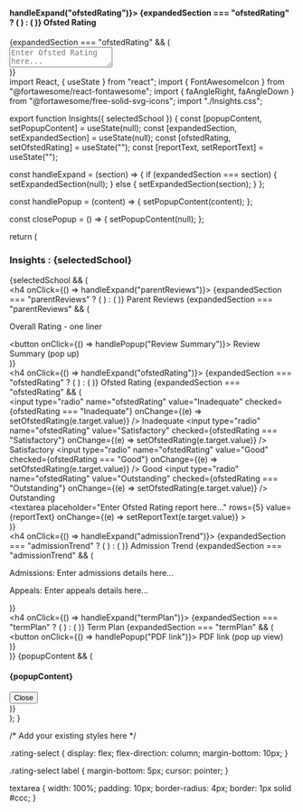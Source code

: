 <div className="section">
            <h4 onClick={() => handleExpand("ofstedRating")}>
              <span className="expand-icon">
                {expandedSection === "ofstedRating" ? (
                  <FontAwesomeIcon icon={faAngleRight} />
                ) : (
                  <FontAwesomeIcon icon={faAngleDown} />
                )}
              </span>
              Ofsted Rating
            </h4>
            {expandedSection === "ofstedRating" && (
              <div className="section-content">
                <textarea
                  placeholder="Enter Ofsted Rating here..."
                  rows={5}
                ></textarea>
              </div>
            )}
          </div>
import React, { useState } from "react";
import { FontAwesomeIcon } from "@fortawesome/react-fontawesome";
import { faAngleRight, faAngleDown } from "@fortawesome/free-solid-svg-icons";
import "./Insights.css";

export function Insights({ selectedSchool }) {
  const [popupContent, setPopupContent] = useState(null);
  const [expandedSection, setExpandedSection] = useState(null);
  const [ofstedRating, setOfstedRating] = useState("");
  const [reportText, setReportText] = useState("");

  const handleExpand = (section) => {
    if (expandedSection === section) {
      setExpandedSection(null);
    } else {
      setExpandedSection(section);
    }
  };

  const handlePopup = (content) => {
    setPopupContent(content);
  };

  const closePopup = () => {
    setPopupContent(null);
  };

  return (
    <div className="insights-container">
      <h3>Insights : {selectedSchool}</h3>
      {selectedSchool && (
        <div>
          <div className="section">
            <h4 onClick={() => handleExpand("parentReviews")}>
              <span className="expand-icon">
                {expandedSection === "parentReviews" ? (
                  <FontAwesomeIcon icon={faAngleRight} />
                ) : (
                  <FontAwesomeIcon icon={faAngleDown} />
                )}
              </span>
              Parent Reviews
            </h4>
            {expandedSection === "parentReviews" && (
              <div className="section-content">
                <p>Overall Rating - one liner</p>
                <button onClick={() => handlePopup("Review Summary")}>
                  Review Summary (pop up)
                </button>
              </div>
            )}
          </div>
          <div className="section">
            <h4 onClick={() => handleExpand("ofstedRating")}>
              <span className="expand-icon">
                {expandedSection === "ofstedRating" ? (
                  <FontAwesomeIcon icon={faAngleRight} />
                ) : (
                  <FontAwesomeIcon icon={faAngleDown} />
                )}
              </span>
              Ofsted Rating
            </h4>
            {expandedSection === "ofstedRating" && (
              <div className="section-content">
                <div className="rating-select">
                  <label>
                    <input
                      type="radio"
                      name="ofstedRating"
                      value="Inadequate"
                      checked={ofstedRating === "Inadequate"}
                      onChange={(e) => setOfstedRating(e.target.value)}
                    />
                    Inadequate
                  </label>
                  <label>
                    <input
                      type="radio"
                      name="ofstedRating"
                      value="Satisfactory"
                      checked={ofstedRating === "Satisfactory"}
                      onChange={(e) => setOfstedRating(e.target.value)}
                    />
                    Satisfactory
                  </label>
                  <label>
                    <input
                      type="radio"
                      name="ofstedRating"
                      value="Good"
                      checked={ofstedRating === "Good"}
                      onChange={(e) => setOfstedRating(e.target.value)}
                    />
                    Good
                  </label>
                  <label>
                    <input
                      type="radio"
                      name="ofstedRating"
                      value="Outstanding"
                      checked={ofstedRating === "Outstanding"}
                      onChange={(e) => setOfstedRating(e.target.value)}
                    />
                    Outstanding
                  </label>
                </div>
                <textarea
                  placeholder="Enter Ofsted Rating report here..."
                  rows={5}
                  value={reportText}
                  onChange={(e) => setReportText(e.target.value)}
                ></textarea>
              </div>
            )}
          </div>
          <div className="section">
            <h4 onClick={() => handleExpand("admissionTrend")}>
              <span className="expand-icon">
                {expandedSection === "admissionTrend" ? (
                  <FontAwesomeIcon icon={faAngleRight} />
                ) : (
                  <FontAwesomeIcon icon={faAngleDown} />
                )}
              </span>
              Admission Trend
            </h4>
            {expandedSection === "admissionTrend" && (
              <div className="section-content">
                <p>Admissions: Enter admissions details here...</p>
                <p>Appeals: Enter appeals details here...</p>
              </div>
            )}
          </div>
          <div className="section">
            <h4 onClick={() => handleExpand("termPlan")}>
              <span className="expand-icon">
                {expandedSection === "termPlan" ? (
                  <FontAwesomeIcon icon={faAngleRight} />
                ) : (
                  <FontAwesomeIcon icon={faAngleDown} />
                )}
              </span>
              Term Plan
            </h4>
            {expandedSection === "termPlan" && (
              <div className="section-content">
                <button onClick={() => handlePopup("PDF link")}>
                  PDF link (pop up view)
                </button>
              </div>
            )}
          </div>
        </div>
      )}
      {popupContent && (
        <div className="popup">
          <div className="popup-content">
            <h4>{popupContent}</h4>
            <button onClick={closePopup}>Close</button>
          </div>
        </div>
      )}
    </div>
  );
}



/* Add your existing styles here */

.rating-select {
  display: flex;
  flex-direction: column;
  margin-bottom: 10px;
}

.rating-select label {
  margin-bottom: 5px;
  cursor: pointer;
}

textarea {
  width: 100%;
  padding: 10px;
  border-radius: 4px;
  border: 1px solid #ccc;
}
